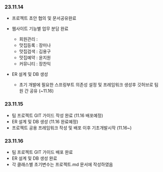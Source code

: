 ### 23.11.14

- 프로젝트 초안 협의 및 문서공유완료
- 웹사이트 기능별 업무 분담 완료
  - 회원관리 : 
  - 맛집등록 : 장미나
  - 맛집검색 : 김용구
  - 맛집예약 : 윤지원
  - 커뮤니티 : 장찬익

- ER 설계 및 DB 생성 
  - 초기 개발에 필요한 스프링부트 의존성 설정 및 프레임워크 생성후 깃허브로 팀원 간 공유 (~11.16)
 
### 23.11.15

- 팀 프로젝트 GIT 가이드 작성 완료 (11.16 배포예정)
- ER 설계 및 DB 생성 (11.16 완료예정)
- 프로젝트 공용 프레임워크 작성 및 배포 이후 기초개발시작 (11.16~)
 
### 23.11.16 

- 팀 프로젝트 GIT 가이드 배포 완료
- ER 설계 및 DB 생성 완료
- 각 클래스별 초기변수는 프로젝트.md 문서에 작성하였음


